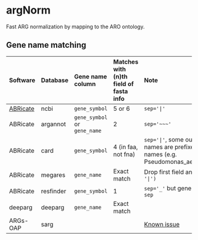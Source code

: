 # argNorm

Fast ARG normalization by mapping to the ARO ontology.

## Gene name matching

|Software|Database|Gene name column|Matches with (n)th field of fasta info|Note|
|:-------|:-------|:---------------|:-------------------------------------|:---|
|[ABRicate](https://github.com/tseemann/abricate)|ncbi|`gene_symbol`|5 or 6|`sep='\|'` |
|ABRicate|argannot|`gene_symbol` or `gene_name`|2|`sep='~~~'`|
|ABRicate|card|`gene_symbol`|4 (in faa, not fna) |`sep='\|'`, some output gene names are prefixed by taxonomy names (e.g. Pseudomonas_aeruginosa_emrE)|
|ABRicate|megares|`gene_name`|Exact match|Drop first field and `replace(':', '\|')`|
|ABRicate|resfinder|`gene_symbol`|1|`sep='_'` but gene name contains `sep`|
|deeparg|deeparg|`gene_name`|Exact match||
|ARGs-OAP|sarg|||[Known issue](https://github.com/AdeBC/quick_amr_db_harmonisation/issues/2)|
